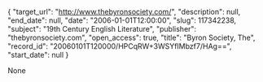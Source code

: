 {
  "target_url": "http://www.thebyronsociety.com/", 
  "description": null, 
  "end_date": null, 
  "date": "2006-01-01T12:00:00", 
  "slug": 117342238, 
  "subject": "19th Century English Literature", 
  "publisher": "thebyronsociety.com", 
  "open_access": true, 
  "title": "Byron Society, The", 
  "record_id": "20060101T120000/HPCqRW+3WSYfIMbzf7/HAg==", 
  "start_date": null
}

None